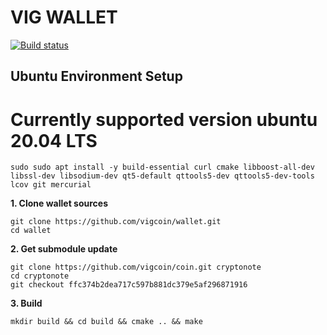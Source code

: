 VIG WALLET
===

[![Build status](https://ci.appveyor.com/api/projects/status/b86pdx2x1wyaxmwv?svg=true)](https://ci.appveyor.com/project/calidion/wallet)


## Ubuntu Environment Setup

# Currently supported version ubuntu 20.04 LTS

```
sudo sudo apt install -y build-essential curl cmake libboost-all-dev libssl-dev libsodium-dev qt5-default qttools5-dev qttools5-dev-tools lcov git mercurial
```

**1. Clone wallet sources**

```
git clone https://github.com/vigcoin/wallet.git
cd wallet
```

**2. Get submodule update**

```
git clone https://github.com/vigcoin/coin.git cryptonote
cd cryptonote
git checkout ffc374b2dea717c597b881dc379e5af296871916
```

**3. Build**

```
mkdir build && cd build && cmake .. && make
```
